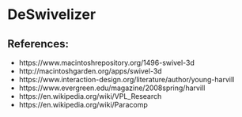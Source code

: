 # DeSwivelizer

## References:
<ul>
	<li>https://www.macintoshrepository.org/1496-swivel-3d</li>
	<li>http://macintoshgarden.org/apps/swivel-3d</li>
	<li>https://www.interaction-design.org/literature/author/young-harvill</li>
	<li>https://www.evergreen.edu/magazine/2008spring/harvill</li>
	<li>https://en.wikipedia.org/wiki/VPL_Research</li>
	<li>https://en.wikipedia.org/wiki/Paracomp</li>
</ul>